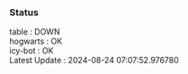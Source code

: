### Status


table : DOWN  
hogwarts : OK  
icy-bot : OK  
Latest Update : 2024-08-24 07:07:52.976780
